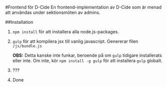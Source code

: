 #Frontend för D-Cide
En frontend-implementation av D-Cide som är menad att användas under sektionsmöten av admins.

##Installation

1. `npm install` för att installera alla node.js-packages.

1. `gulp` för att kompilera jsx till vanlig javascript. Genererar filen `/js/bundle.js`

    **OBS:** Detta kanske inte funkar, beroende på om `gulp` tidigare installerats eller inte. Om inte, kör `npm install -g gulp` för att installera `gulp` globalt.

1. ???

1. Done